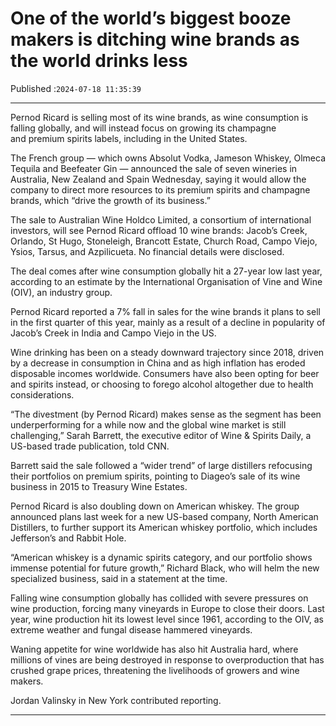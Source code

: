 # One of the world’s biggest booze makers is ditching wine brands as the world drinks less

Published :`2024-07-18 11:35:39`

---

Pernod Ricard is selling most of its wine brands, as wine consumption is falling globally, and will inst﻿ead focus on growing its champagne and premium spirits labels, including in the United States.

The French group — which owns Absolut Vodka, Jameson Whiskey, Olmeca Tequila and Beefeater Gin — announced the sale of seven wineries in Australia, New Zealand and Spain Wednesday, saying it would allow the company to direct more resources to its premium spirits and champagne brands, which “drive the growth of its business.”

The sale to Australian Wine Holdco Limited, a consortium of international investors, will see Pernod Ricard offload 10 wine brands: Jacob’s Creek, Orlando, St Hugo, Stoneleigh, Brancott Estate, Church Road, Campo Viejo, Ysios, Tarsus, and Azpilicueta. No financial details were disclosed.

The deal comes after wine consumption globally hit a 27-year low last year, according to an estimate by the International Organisation of Vine and Wine (OIV), an industry group.

Pernod Ricard reported a 7% fall in sales for the wine brands it plans to sell in the first quarter of this year, mainly as a result of a decline in popularity of Jacob’s Creek in India and Campo Viejo in the US.

Wine drinking has been on a steady downward trajectory since 2018, driven by a decrease in consumption in China and as high inflation has eroded disposable incomes worldwide. Consumers have also been opting for beer and spirits instead, or choosing to forego alcohol altogether due to health considerations.

“The divestment (by Pernod Ricard) makes sense as the segment has been underperforming for a while now and the global wine market is still challenging,” Sarah Barrett, the executive editor of Wine & Spirits Daily, a US-based trade publication, told CNN.

Barrett said the sale followed a “wider trend” of large distillers refocusing their portfolios on premium spirits, pointing to Diageo’s sale of its wine business in 2015 to Treasury Wine Estates.

Pernod Ricard is also doubling down on American whiskey. The group announced plans last week for a new US-based company, North American Distillers, to further support its American whiskey portfolio, which includes Jefferson’s and Rabbit Hole.

“American whiskey is a dynamic spirits category, and our portfolio shows immense potential for future growth,” Richard Black, who will helm the new specialized business, said in a statement at the time.

Falling wine consumption globally has collided with severe pressures on wine production, forcing many vineyards in Europe to close their doors. Last year, wine production hit its lowest level since 1961, according to the OIV, as extreme weather and fungal disease hammered vineyards.

Waning appetite for wine worldwide has also hit Australia hard, where millions of vines are being destroyed in response to overproduction that has crushed grape prices, threatening the livelihoods of growers and wine makers.

Jordan Valinsky in New York contributed reporting.

---

